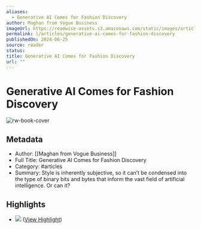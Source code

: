 ```yaml
---
aliases:
  - Generative AI Comes for Fashion Discovery
author: Maghan from Vogue Business
imageUrl: https://readwise-assets.s3.amazonaws.com/static/images/article2.74d541386bbf.png
permalink: l/articles/generative-ai-comes-for-fashion-discovery
publishedOn: 2024-06-25
source: reader
status: 
title: Generative AI Comes for Fashion Discovery
url: ""
---
```

# Generative AI Comes for Fashion Discovery

![rw-book-cover](https://readwise-assets.s3.amazonaws.com/static/images/article2.74d541386bbf.png)

## Metadata

- Author: [[Maghan from Vogue Business]]
- Full Title: Generative AI Comes for Fashion Discovery
- Category: #articles
- Summary: Style is inherently subjective, so it can’t be condensed into the type of binary bits and bytes that inform the vast field of artificial intelligence. Or can it?

## Highlights

- ![](https://media.sailthru.com/composer/images/sailthru-prod-67n/Headshots-Maghan_1.png) ([View Highlight](https://read.readwise.io/read/01j18qfqhpv23m8758tbpph2dp))
